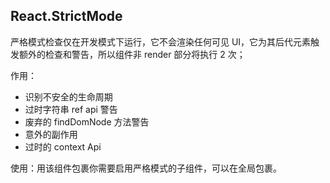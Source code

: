 ## React.StrictMode

严格模式检查仅在开发模式下运行，它不会渲染任何可见 UI，它为其后代元素触发额外的检查和警告，所以组件非 render 部分将执行 2 次；

作用：

- 识别不安全的生命周期
- 过时字符串 ref api 警告
- 废弃的 findDomNode 方法警告
- 意外的副作用
- 过时的 context Api

使用：用该组件包裹你需要启用严格模式的子组件，可以在全局包裹。

